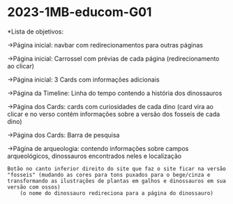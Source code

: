 # 2023-1MB-educom-G01

*Lista de objetivos: 

 

 

->Página inicial: navbar com redirecionamentos para outras páginas 

->Página inicial: Carrossel com prévias de cada página (redirecionamento ao clicar) 

->Página inicial: 3 Cards com informações adicionais 


->Página da Timeline: Linha do tempo contendo a história dos dinossauros  


->Página dos Cards: cards com curiosidades de cada dino (card vira ao clicar e no verso contém informações sobre a versão dos fosseis de cada dino) 

->Página dos Cards: Barra de pesquisa 

 
->Página de arqueologia: contendo informações sobre campos arqueológicos, dinossauros encontrados neles e localização  



    Botão no canto inferior direito do site que faz o site ficar na versão "fosseis" (mudando as cores para tons puxados para o bege/cinza e transformando as ilustrações de plantas em galhos e dinossauros em sua versão com ossos) 
        (o nome do dinossauro redireciona para a página do dinossauro) 

 
 